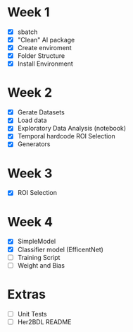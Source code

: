 # Week 1 
- [x] sbatch
- [x] "Clean" AI package 
- [x] Create enviroment
- [x] Folder Structure
- [x] Install Environment

# Week 2
- [x] Gerate Datasets
- [x] Load data
- [x] Exploratory Data Analysis (notebook)
- [x] Temporal hardcode ROI Selection
- [x] Generators

# Week 3
- [x] ROI Selection

# Week 4
- [x] SimpleModel
- [x] Classifier model (EfficentNet)
- [ ] Training Script
- [ ] Weight and Bias

# Extras
- [ ] Unit Tests
- [ ] Her2BDL README